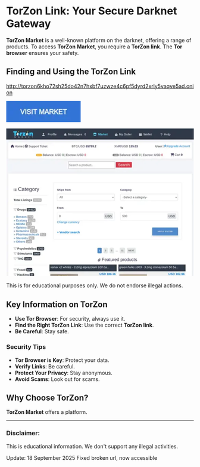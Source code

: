 # TorZon Link: Your Secure Darknet Gateway

**TorZon Market** is a well-known platform on the darknet, offering a range of products. To access **TorZon Market**, you require a **TorZon link**. The **Tor browser** ensures your safety.

## Finding and Using the TorZon Link

http://torzon6kho72sh25do42n7hxbf7uzwze4c6pf5dyrd2xrly5vaqve5ad.onion

[<img src="/dist/opaque.webp" width="200">](http://torzon6kho72sh25do42n7hxbf7uzwze4c6pf5dyrd2xrly5vaqve5ad.onion)

<a href="http://torzon6kho72sh25do42n7hxbf7uzwze4c6pf5dyrd2xrly5vaqve5ad.onion"><img src="/dist/fresh.webp" alt="Using the TorZon Link" style="max-width: 100%;"></a>

This is for educational purposes only. We do not endorse illegal actions.

## Key Information on TorZon

-   **Use Tor Browser**: For security, always use it.
-   **Find the Right TorZon Link**: Use the correct **TorZon link**.
-   **Be Careful**: Stay safe.

### Security Tips

*   **Tor Browser is Key**: Protect your data.
*   **Verify Links**: Be careful.
*   **Protect Your Privacy**: Stay anonymous.
*   **Avoid Scams**: Look out for scams.

## Why Choose TorZon?

**TorZon Market** offers a platform.

---

### Disclaimer:

This is educational information. We don't support any illegal activities.



Update:  18 September 2025 Fixed broken url, now accessible